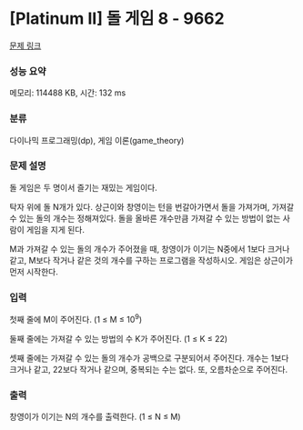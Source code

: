 # [Platinum II] 돌 게임 8 - 9662 

[문제 링크](https://www.acmicpc.net/problem/9662) 

### 성능 요약

메모리: 114488 KB, 시간: 132 ms

### 분류

다이나믹 프로그래밍(dp), 게임 이론(game_theory)

### 문제 설명

<p>돌 게임은 두 명이서 즐기는 재밌는 게임이다.</p>

<p>탁자 위에 돌 N개가 있다. 상근이와 창영이는 턴을 번갈아가면서 돌을 가져가며, 가져갈 수 있는 돌의 개수는 정해져있다. 돌을 올바른 개수만큼 가져갈 수 있는 방법이 없는 사람이 게임을 지게 된다.</p>

<p>M과 가져갈 수 있는 돌의 개수가 주어졌을 때, 창영이가 이기는 N중에서 1보다 크거나 같고, M보다 작거나 같은 것의 개수를 구하는 프로그램을 작성하시오. 게임은 상근이가 먼저 시작한다.</p>

### 입력 

 <p>첫째 줄에 M이 주어진다. (1 ≤ M ≤ 10<sup>9</sup>)</p>

<p>둘째 줄에는 가져갈 수 있는 방법의 수 K가 주어진다. (1 ≤ K ≤ 22)</p>

<p>셋째 줄에는 가져갈 수 있는 돌의 개수가 공백으로 구분되어서 주어진다. 개수는 1보다 크거나 같고, 22보다 작거나 같으며, 중복되는 수는 없다. 또, 오름차순으로 주어진다.</p>

### 출력 

 <p>창영이가 이기는 N의 개수를 출력한다. (1 ≤ N ≤ M)</p>

